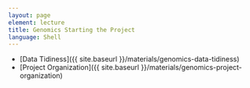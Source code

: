 ```yaml
---
layout: page
element: lecture
title: Genomics Starting the Project
language: Shell
---
```


* [Data Tidiness]({{ site.baseurl }}/materials/genomics-data-tidiness)
* [Project Organization]({{ site.baseurl }}/materials/genomics-project-organization)